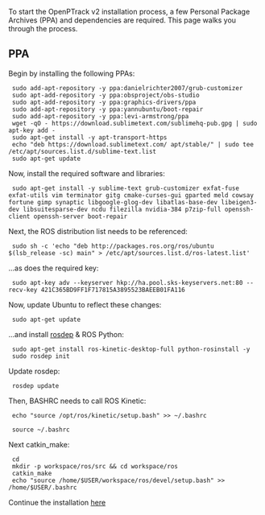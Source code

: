 To start the OpenPTrack v2 installation process, a few Personal Package Archives (PPA) and dependencies are required. This page walks you through the process.

## PPA

Begin by installing the following PPAs:

     sudo add-apt-repository -y ppa:danielrichter2007/grub-customizer
     sudo apt-add-repository -y ppa:obsproject/obs-studio
     sudo apt-add-repository -y ppa:graphics-drivers/ppa
     sudo add-apt-repository -y ppa:yannubuntu/boot-repair
     sudo add-apt-repository -y ppa:levi-armstrong/ppa
     wget -qO - https://download.sublimetext.com/sublimehq-pub.gpg | sudo apt-key add -
     sudo apt-get install -y apt-transport-https
     echo "deb https://download.sublimetext.com/ apt/stable/" | sudo tee /etc/apt/sources.list.d/sublime-text.list
     sudo apt-get update

Now, install the required software and libraries:

     sudo apt-get install -y sublime-text grub-customizer exfat-fuse exfat-utils vim terminator gitg cmake-curses-gui gparted meld cowsay fortune gimp synaptic libgoogle-glog-dev libatlas-base-dev libeigen3-dev libsuitesparse-dev ncdu filezilla nvidia-384 p7zip-full openssh-client openssh-server boot-repair

Next, the ROS distribution list needs to be referenced:

     sudo sh -c 'echo "deb http://packages.ros.org/ros/ubuntu $(lsb_release -sc) main" > /etc/apt/sources.list.d/ros-latest.list'

...as does the required key:

     sudo apt-key adv --keyserver hkp://ha.pool.sks-keyservers.net:80 --recv-key 421C365BD9FF1F717815A3895523BAEEB01FA116

Now, update Ubuntu to reflect these changes:

     sudo apt-get update

...and install [rosdep](http://wiki.ros.org/rosdep) &  ROS Python:

     sudo apt-get install ros-kinetic-desktop-full python-rosinstall -y
     sudo rosdep init

Update rosdep:

     rosdep update

Then, BASHRC needs to call ROS Kinetic:

     echo "source /opt/ros/kinetic/setup.bash" >> ~/.bashrc

     source ~/.bashrc

Next catkin_make:

     cd
     mkdir -p workspace/ros/src && cd workspace/ros
     catkin_make
     echo "source /home/$USER/workspace/ros/devel/setup.bash" >> /home/$USER/.bashrc

Continue the installation [here](https://github.com/OpenPTrack/open_ptrack_v2/wiki/CUDA-and-Other-Softwares-Installation)